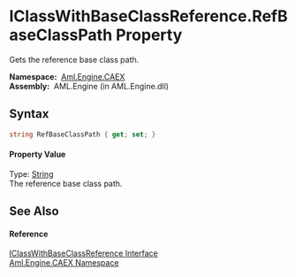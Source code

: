 IClassWithBaseClassReference.RefBaseClassPath Property
======================================================
Gets the reference base class path.

  **Namespace:**  [Aml.Engine.CAEX][1]  
  **Assembly:**  AML.Engine (in AML.Engine.dll)

Syntax
------

```csharp
string RefBaseClassPath { get; set; }
```

#### Property Value
Type: [String][2]  
The reference base class path.

See Also
--------

#### Reference
[IClassWithBaseClassReference Interface][3]  
[Aml.Engine.CAEX Namespace][1]  

[1]: ../README.md
[2]: https://docs.microsoft.com/dotnet/api/system.string
[3]: README.md
[4]: https://www.automationml.org
[5]: ../../icons/logoShade.png